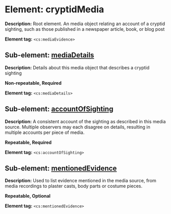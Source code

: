 # Element: cryptidMedia

**Description:** Root element. An media object relating an account of a cryptid sighting, such as those published in a newspaper article, book, or blog post

**Element tag:** `<cs:mediaEvidence>`


## Sub-element: [mediaDetails](mediaDetails.md)

**Description:** Details about this media object that describes a cryptid sighting

**Non-repeatable, Required**

**Element tag:** `<cs:mediaDetails>`

## Sub-element: [accountOfSighting](account.md)

**Description:** A consistent account of the sighting as described in this media source. Multiple observers may each disagree on details, resulting in multiple accounts per piece of media.

**Repeatable, Required**

**Element tag:** `<cs:accountOfSighting>`

## Sub-element: [mentionedEvidence](mentionedEvidence.md)

**Description:** Used to list evidence mentioned in the media source, from media recordings to plaster casts, body parts or costume pieces.

**Repeatable, Optional**

**Element tag:** `<cs:mentionedEvidence>`
